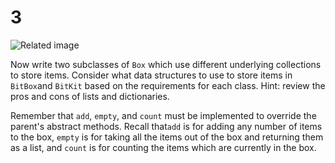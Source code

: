# 3

![Related image](https://mfpwealthmanagement.co.uk/wp-content/uploads/2015/09/Discretionary-Inheritance-Tax-Limit-1080x675.jpg)

Now write two subclasses of `Box` which use different underlying collections to store items. Consider what data structures to use to store items in `BitBox`and `BitKit` based on the requirements for each class. Hint: review the pros and cons of lists and dictionaries.

Remember that `add`, `empty`, and `count` must be implemented to override the parent's abstract methods. Recall that`add` is for adding any number of items to the box, `empty` is for taking all the items out of the box and returning them as a list, and `count` is for counting the items which are currently in the box.

